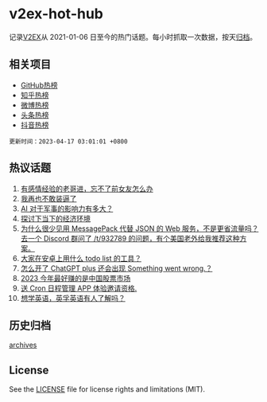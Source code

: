 # v2ex-hot-hub

 记录[V2EX](https://www.v2ex.com/)从 2021-01-06 日至今的热门话题。每小时抓取一次数据，按天[归档](archives)。
 
 ## 相关项目

- [GitHub热榜](https://github.com/it985/github-hot-hub)
- [知乎热榜](https://github.com/it985/zhihu-hot-hub)
- [微博热榜](https://github.com/it985/weibo-hot-hub)
- [头条热榜](https://github.com/it985/toutiao-hot-hub)
- [抖音热榜](https://github.com/it985/douyin-hot-hub)


 `更新时间：2023-04-17 03:01:01 +0800`

## 热议话题

1. [有感情经验的老哥进，忘不了前女友怎么办](https://www.v2ex.com/t/932912)
1. [我再也不敢装逼了](https://www.v2ex.com/t/932863)
1. [AI 对于军事的影响力有多大？](https://www.v2ex.com/t/932862)
1. [探讨下当下的经济环境](https://www.v2ex.com/t/932889)
1. [为什么很少见用 MessagePack 代替 JSON 的 Web 服务，不是更省流量吗？去一个 Discord 群问了 /t/932789 的问题，有个美国老外给我推荐这种方案。](https://www.v2ex.com/t/932879)
1. [大家在安卓上用什么 todo list 的工具？](https://www.v2ex.com/t/932849)
1. [怎么开了 ChatGPT plus 还会出现 Something went wrong.？](https://www.v2ex.com/t/932930)
1. [2023 今年最好赚的是中国股票市场](https://www.v2ex.com/t/932880)
1. [送 Cron 日程管理 APP 体验邀请资格.](https://www.v2ex.com/t/932869)
1. [想学英语，英孚英语有人了解吗？](https://www.v2ex.com/t/932909)

## 历史归档

[archives](archives)

## License

See the [LICENSE](LICENSE) file for license rights and limitations (MIT).
